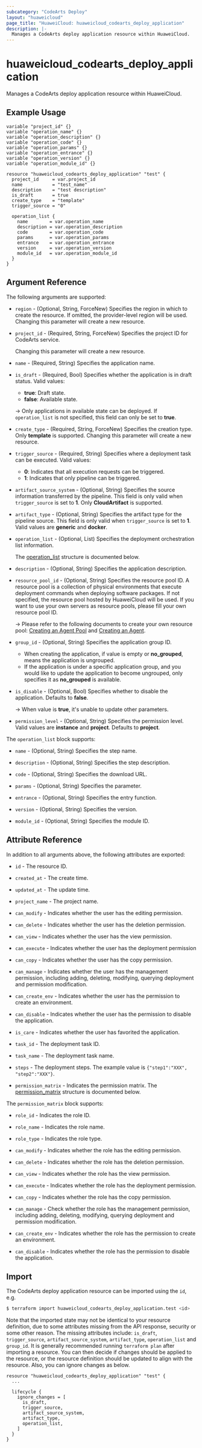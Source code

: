 ```yaml
---
subcategory: "CodeArts Deploy"
layout: "huaweicloud"
page_title: "HuaweiCloud: huaweicloud_codearts_deploy_application"
description: |-
  Manages a CodeArts deploy application resource within HuaweiCloud.
---
```


# huaweicloud_codearts_deploy_application

Manages a CodeArts deploy application resource within HuaweiCloud.

## Example Usage

```hcl
variable "project_id" {}
variable "operation_name" {}
variable "operation_description" {}
variable "operation_code" {}
variable "operation_params" {}
variable "operation_entrance" {}
variable "operation_version" {}
variable "operation_module_id" {}

resource "huaweicloud_codearts_deploy_application" "test" {
  project_id     = var.project_id
  name           = "test_name"
  description    = "test description"
  is_draft       = true
  create_type    = "template"
  trigger_source = "0"

  operation_list {
    name        = var.operation_name
    description = var.operation_description
    code        = var.operation_code
    params      = var.operation_params
    entrance    = var.operation_entrance
    version     = var.operation_version
    module_id   = var.operation_module_id
  }
}
```

## Argument Reference

The following arguments are supported:

* `region` - (Optional, String, ForceNew) Specifies the region in which to create the resource.
  If omitted, the provider-level region will be used. Changing this parameter will create a new resource.

* `project_id` - (Required, String, ForceNew) Specifies the project ID for CodeArts service.

  Changing this parameter will create a new resource.

* `name` - (Required, String) Specifies the application name.

* `is_draft` - (Required, Bool) Specifies whether the application is in draft status.
  Valid values:
  + **true**:  Draft state.
  + **false**: Available state.

  -> Only applications in available state can be deployed.
  If `operation_list` is not specified, this field can only be set to **true**.

* `create_type` - (Required, String, ForceNew) Specifies the creation type. Only **template** is supported.
  Changing this parameter will create a new resource.

* `trigger_source` - (Required, String) Specifies where a deployment task can be executed.
  Valid values:
  + **0**: Indicates that all execution requests can be triggered.
  + **1**: Indicates that only pipeline can be triggered.

* `artifact_source_system` - (Optional, String) Specifies the source information transferred by the pipeline.
  This field is only valid when `trigger_source` is set to **1**. Only **CloudArtifact** is supported.
  
* `artifact_type` - (Optional, String) Specifies the artifact type for the pipeline source.
  This field is only valid when `trigger_source` is set to **1**. Valid values are **generic** and **docker**.

* `operation_list` - (Optional, List) Specifies the deployment orchestration list information.

  The [operation_list](#DeployApplication_operation_list) structure is documented below.

* `description` - (Optional, String) Specifies the application description.

* `resource_pool_id` - (Optional, String) Specifies the resource pool ID. A resource pool is a collection
  of physical environments that execute deployment commands when deploying software packages.
  If not specified, the resource pool hosted by HuaweiCloud will be used.
  If you want to use your own servers as resource pools, please fill your own resource pool ID.

  -> Please refer to the following documents to create your own resource pool:
  [Creating an Agent Pool](https://support.huaweicloud.com/intl/en-us/usermanual-devcloud/devcloud_01_0016.html) and
  [Creating an Agent](https://support.huaweicloud.com/intl/en-us/usermanual-devcloud/devcloud_01_0017.html).

* `group_id` - (Optional, String) Specifies the application group ID.
  + When creating the application, if value is empty or **no_grouped**, means the application is ungrouped.
  + If the application is under a specific application group, and you would like to update the application to become
    ungrouped, only specifies it as **no_grouped** is available.

* `is_disable` - (Optional, Bool) Specifies whether to disable the application. Defaults to **false**.
  
  -> When value is **true**, it's unable to update other parameters.

* `permission_level` - (Optional, String) Specifies the permission level.
  Valid values are **instance** and **project**. Defaults to **project**.

<a name="DeployApplication_operation_list"></a>
The `operation_list` block supports:

* `name` - (Optional, String) Specifies the step name.

* `description` - (Optional, String) Specifies the step description.

* `code` - (Optional, String) Specifies the download URL.

* `params` - (Optional, String) Specifies the parameter.

* `entrance` - (Optional, String) Specifies the entry function.

* `version` - (Optional, String) Specifies the version.

* `module_id` - (Optional, String) Specifies the module ID.

## Attribute Reference

In addition to all arguments above, the following attributes are exported:

* `id` - The resource ID.

* `created_at` - The create time.

* `updated_at` - The update time.

* `project_name` - The project name.

* `can_modify` - Indicates whether the user has the editing permission.

* `can_delete` - Indicates whether the user has the deletion permission.

* `can_view` - Indicates whether the user has the view permission.

* `can_execute` - Indicates whether the user has the deployment permission

* `can_copy` - Indicates whether the user has the copy permission.

* `can_manage` - Indicates whether the user has the management permission, including adding, deleting, modifying,
  querying deployment and permission modification.

* `can_create_env` - Indicates whether the user has the permission to create an environment.

* `can_disable` - Indicates whether the user has the permission to disable the application.

* `is_care` - Indicates whether the user has favorited the application.

* `task_id` - The deployment task ID.

* `task_name` - The deployment task name.

* `steps` - The deployment steps. The example value is `{"step1":"XXX", "step2":"XXX"}`.

* `permission_matrix` - Indicates the permission matrix.
  The [permission_matrix](#attrblock--permission_matrix) structure is documented below.

<a name="attrblock--permission_matrix"></a>
The `permission_matrix` block supports:

* `role_id` - Indicates the role ID.

* `role_name` - Indicates the role name.

* `role_type` - Indicates the role type.

* `can_modify` - Indicates whether the role has the editing permission.

* `can_delete` - Indicates whether the role has the deletion permission.

* `can_view` - Indicates whether the role has the view permission.

* `can_execute` - Indicates whether the role has the deployment permission.

* `can_copy` - Indicates whether the role has the copy permission.

* `can_manage` - Check whether the role has the management permission, including adding, deleting, modifying,
  querying deployment and permission modification.

* `can_create_env` - Indicates whether the role has the permission to create an environment.

* `can_disable` - Indicates whether the role has the permission to disable the application.

## Import

The CodeArts deploy application resource can be imported using the `id`, e.g.

```bash
$ terraform import huaweicloud_codearts_deploy_application.test <id>
```

Note that the imported state may not be identical to your resource definition, due to some attributes missing from the
API response, security or some other reason. The missing attributes include: `is_draft`, `trigger_source`,
`artifact_source_system`, `artifact_type`, `operation_list` and `group_id`.
It is generally recommended running `terraform plan` after importing a resource.
You can then decide if changes should be applied to the resource, or the resource definition should be updated to align
with the resource. Also, you can ignore changes as below.

```hcl
resource "huaweicloud_codearts_deploy_application" "test" {
  ...
  
  lifecycle {
    ignore_changes = [
      is_draft,
      trigger_source,
      artifact_source_system,
      artifact_type,
      operation_list,
    ]
  }
}
```
